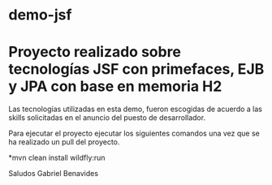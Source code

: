 # demo-jsf
# Proyecto realizado sobre tecnologías JSF con primefaces, EJB y JPA con base en memoria H2

Las tecnologías utilizadas en esta demo, fueron escogidas de acuerdo a las skills solicitadas en el anuncio del puesto de desarrollador.


Para ejecutar el proyecto ejecutar los siguientes comandos una vez que se ha realizado un pull del proyecto.

*mvn clean install wildfly:run

Saludos 
Gabriel Benavides
